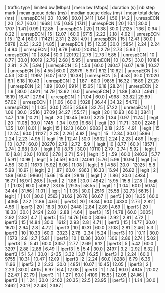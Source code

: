 | traffic type | limited bw (Mbps) | mean bw (Mbps) | duration (s) | nb step mark | mean queue delay (ms) | median queue delay (ms) | mean total delay (ms) |
|    unrespECN |                20 |          10.96 |         60.0 |         3411 |                  1.64 |                    1.56 |                  14.2 |
|    unrespECN |                20 |            8.7 |         60.0 |         1668 |                  1.15 |                    0.85 |                 17.11 |
|    unrespECN |                20 |           10.1 |         30.0 |         1707 |                  1.41 |                    0.99 |                 12.85 |
|    unrespECN |                20 |          11.38 |         30.0 |         2125 |                  1.36 |                    0.94 |                  8.22 |
|    unrespECN |                15 |          12.07 |         60.0 |         9715 |                  2.22 |                    2.18 |                  4.92 |
|    unrespECN |                15 |           12.4 |         60.0 |        11421 |                  2.31 |                    2.28 |                   4.9 |
|    unrespECN |                15 |          12.43 |         30.0 |         5878 |                  2.23 |                    2.22 |                  4.85 |
|    unrespECN |                15 |          12.35 |         30.0 |         5854 |                  2.24 |                    2.24 |                  4.94 |
|    unrespECN |                10 |           8.78 |         60.0 |        20314 |                  2.79 |                    2.73 |                  5.93 |
|    unrespECN |                10 |           8.84 |         60.0 |        20192 |                  2.78 |                    2.73 |                  5.85 |
|    unrespECN |                10 |           8.77 |         30.0 |        10019 |                  2.76 |                    2.68 |                  5.95 |
|    unrespECN |                10 |           8.75 |         30.0 |        10184 |                  2.81 |                    2.76 |                  5.94 |
|    unrespECN |                 5 |           4.54 |         60.0 |        24047 |                  6.07 |                    6.18 |                 10.37 |
|    unrespECN |                 5 |           4.55 |         60.0 |        23979 |                  5.97 |                    6.12 |                 10.62 |
|    unrespECN |                 5 |           4.53 |         30.0 |        11997 |                  6.07 |                    6.12 |                 10.38 |
|    unrespECN |                 5 |           4.53 |         30.0 |        12020 |                   6.1 |                    6.18 |                 10.43 |
|    unrespECN |                 2 |           1.87 |         60.0 |         9885 |                 16.32 |                   16.89 |                 27.29 |
|    unrespECN |                 2 |           1.89 |         60.0 |         9914 |                 15.65 |                   16.18 |                 28.24 |
|    unrespECN |                 2 |            1.9 |         30.0 |         4921 |                 14.79 |                   13.92 |                   0.0 |
|    unrespECN |                 2 |           1.88 |         30.0 |         4941 |                 16.19 |                   16.47 |                 27.94 |
|    unrespECN |                 1 |           1.04 |         60.0 |         4998 |                 33.82 |                   29.89 |                 57.02 |
|    unrespECN |                 1 |           1.06 |         60.0 |         5028 |                 36.44 |                   34.32 |                 54.76 |
|    unrespECN |                 1 |           1.05 |         30.0 |         2515 |                 35.68 |                   32.75 |                 57.22 |
|    unrespECN |                 1 |           1.06 |         30.0 |         2516 |                 37.09 |                   34.27 |                 55.57 |
|        legit |                20 |          10.93 |         60.0 |         3841 |                  1.47 |                    1.16 |                 10.21 |
|        legit |                20 |          10.45 |         60.0 |         3225 |                  1.34 |                    0.97 |                 11.24 |
|        legit |                20 |          11.08 |         30.0 |         1745 |                  1.34 |                    0.93 |                  9.68 |
|        legit |                20 |          11.71 |         30.0 |         2248 |                  1.35 |                    1.01 |                  8.01 |
|        legit |                15 |          12.13 |         60.0 |         9083 |                  2.18 |                    2.15 |                  4.91 |
|        legit |                15 |          12.24 |         60.0 |        11127 |                  2.28 |                    2.26 |                  4.92 |
|        legit |                15 |          12.34 |         30.0 |         5896 |                  2.24 |                    2.23 |                  4.95 |
|        legit |                15 |          12.41 |         30.0 |         5932 |                  2.24 |                    2.23 |                  4.89 |
|        legit |                10 |           8.77 |         60.0 |        20270 |                  2.79 |                    2.72 |                   5.9 |
|        legit |                10 |           8.77 |         60.0 |        18571 |                  2.74 |                    2.68 |                   0.0 |
|        legit |                10 |           8.75 |         30.0 |        10110 |                  2.79 |                    2.74 |                  5.92 |
|        legit |                10 |            8.8 |         30.0 |        10100 |                  2.78 |                    2.71 |                   5.9 |
|        legit |                 5 |           4.59 |         60.0 |        24033 |                  5.77 |                    5.91 |                 10.98 |
|        legit |                 5 |           4.59 |         60.0 |        24061 |                  5.76 |                    5.96 |                 10.94 |
|        legit |                 5 |           4.56 |         30.0 |        11673 |                  5.92 |                    6.06 |                 11.08 |
|        legit |                 5 |           4.58 |         30.0 |        12025 |                   5.8 |                    5.98 |                 10.97 |
|        legit |                 2 |           1.87 |         60.0 |         9863 |                 16.33 |                   16.94 |                 26.82 |
|        legit |                 2 |           1.89 |         60.0 |         9860 |                 15.66 |                   15.49 |                 28.16 |
|        legit |                 2 |           1.86 |         30.0 |         4934 |                 16.77 |                   16.97 |                  26.5 |
|        legit |                 2 |           1.88 |         30.0 |         4942 |                 15.95 |                    15.8 |                  27.8 |
|        legit |                 1 |           1.03 |         60.0 |         5062 |                 33.05 |                   29.35 |                 58.55 |
|        legit |                 1 |           1.04 |         60.0 |         5074 |                 34.44 |                   31.96 |                 11.01 |
|        legit |                 1 |           1.05 |         30.0 |         2516 |                 35.58 |                   32.73 |                 56.15 |
|        legit |                 1 |           1.01 |         30.0 |         2563 |                 31.62 |                   26.76 |                 60.67 |
|       iperf3 |                20 |          18.35 |         60.0 |         4365 |                  2.82 |                    2.86 |                  4.66 |
|       iperf3 |                20 |          18.34 |         60.0 |         4330 |                  2.76 |                    2.82 |                  4.56 |
|       iperf3 |                20 |           18.3 |         30.0 |         2448 |                  2.84 |                    2.89 |                  4.69 |
|       iperf3 |                20 |          18.33 |         30.0 |         2424 |                  2.83 |                    2.88 |                  4.64 |
|       iperf3 |                15 |          14.78 |         60.0 |         3005 |                  2.92 |                    2.82 |                   4.7 |
|       iperf3 |                15 |          14.76 |         60.0 |         3066 |                  2.92 |                    2.81 |                  4.72 |
|       iperf3 |                15 |          14.84 |         30.0 |         1612 |                  2.93 |                     2.8 |                  4.71 |
|       iperf3 |                15 |          14.77 |         30.0 |         1670 |                  2.94 |                     2.8 |                  4.72 |
|       iperf3 |                10 |          10.31 |         60.0 |         3108 |                  2.81 |                    2.46 |                   5.3 |
|       iperf3 |                10 |          10.33 |         60.0 |         3323 |                  2.78 |                    2.34 |                  5.24 |
|       iperf3 |                10 |          10.11 |         30.0 |         1573 |                   2.8 |                     2.7 |                  5.81 |
|       iperf3 |                10 |          10.36 |         30.0 |         1806 |                  2.86 |                    2.74 |                  5.02 |
|       iperf3 |                 5 |           5.41 |         60.0 |         3357 |                  2.77 |                    2.69 |                  6.12 |
|       iperf3 |                 5 |           5.42 |         60.0 |         3297 |                  2.88 |                    2.88 |                  6.49 |
|       iperf3 |                 5 |            5.4 |         30.0 |         2497 |                   3.2 |                    2.92 |                  6.32 |
|       iperf3 |                 5 |            5.4 |         30.0 |         2435 |                  3.32 |                    3.17 |                  6.25 |
|       iperf3 |                 2 |           2.24 |         60.0 |         9755 |                 10.34 |                   10.47 |                 12.09 |
|       iperf3 |                 2 |           2.24 |         60.0 |         8288 |                  6.79 |                    6.36 |                 11.96 |
|       iperf3 |                 2 |           2.23 |         30.0 |         4851 |                 10.07 |                   10.45 |                 12.05 |
|       iperf3 |                 2 |           2.23 |         30.0 |         4615 |                  6.97 |                     6.4 |                 12.08 |
|       iperf3 |                 1 |           1.24 |         60.0 |         4945 |                 20.02 |                   22.47 |                 23.79 |
|       iperf3 |                 1 |           1.27 |         60.0 |         4109 |                 15.53 |                   12.05 |                 24.06 |
|       iperf3 |                 1 |           1.24 |         30.0 |         2462 |                 20.35 |                    22.5 |                 23.95 |
|       iperf3 |                 1 |           1.24 |         30.0 |         2462 |                 20.19 |                   22.48 |                 23.87 |
